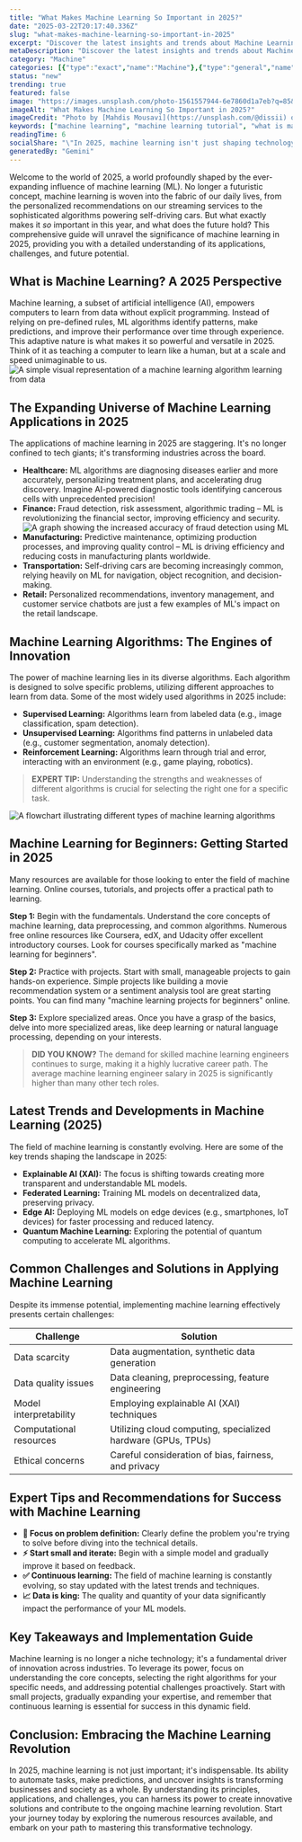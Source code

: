 ```yaml
---
title: "What Makes Machine Learning So Important in 2025?"
date: "2025-03-22T20:17:40.336Z"
slug: "what-makes-machine-learning-so-important-in-2025"
excerpt: "Discover the latest insights and trends about Machine Learning. This comprehensive guide covers everything you need to know about Machine Learning in 2025."
metaDescription: "Discover the latest insights and trends about Machine Learning. This comprehensive guide covers everything you need to know about Machine Learning in 2025."
category: "Machine"
categories: [{"type":"exact","name":"Machine"},{"type":"general","name":"Computer Science"},{"type":"medium","name":"Artificial Intelligence"},{"type":"specific","name":"Deep Learning"},{"type":"niche","name":"Neural Networks"}]
status: "new"
trending: true
featured: false
image: "https://images.unsplash.com/photo-1561557944-6e7860d1a7eb?q=85&w=1200&fit=max&fm=webp&auto=compress"
imageAlt: "What Makes Machine Learning So Important in 2025?"
imageCredit: "Photo by [Mahdis Mousavi](https://unsplash.com/@dissii) on Unsplash"
keywords: ["machine learning", "machine learning tutorial", "what is machine learning", "machine learning algorithms", "machine learning applications", "best machine learning courses", "machine learning for beginners", "machine learning engineer salary", "apply machine learning", "machine learning projects for beginners"]
readingTime: 6
socialShare: "\"In 2025, machine learning isn't just shaping technology; it's reshaping our world, from healthcare breakthroughs to self-driving cars.  Are you ready to be a part of this transformation?\""
generatedBy: "Gemini"
---
```




Welcome to the world of 2025, a world profoundly shaped by the ever-expanding influence of machine learning (ML).  No longer a futuristic concept, machine learning is woven into the fabric of our daily lives, from the personalized recommendations on our streaming services to the sophisticated algorithms powering self-driving cars. But what exactly makes it *so* important in this year, and what does the future hold? This comprehensive guide will unravel the significance of machine learning in 2025, providing you with a detailed understanding of its applications, challenges, and future potential.

## What is Machine Learning? A 2025 Perspective

Machine learning, a subset of artificial intelligence (AI), empowers computers to learn from data without explicit programming.  Instead of relying on pre-defined rules, ML algorithms identify patterns, make predictions, and improve their performance over time through experience. This adaptive nature is what makes it so powerful and versatile in 2025.  Think of it as teaching a computer to learn like a human, but at a scale and speed unimaginable to us. ![A simple visual representation of a machine learning algorithm learning from data](https://images.unsplash.com/photo-1561557944-6e7860d1a7eb?q=85&w=1200&fit=max&fm=webp&auto=compress)

## The Expanding Universe of Machine Learning Applications in 2025

The applications of machine learning in 2025 are staggering.  It's no longer confined to tech giants; it's transforming industries across the board.

* **Healthcare:**  ML algorithms are diagnosing diseases earlier and more accurately, personalizing treatment plans, and accelerating drug discovery.  Imagine AI-powered diagnostic tools identifying cancerous cells with unprecedented precision!
* **Finance:** Fraud detection, risk assessment, algorithmic trading – ML is revolutionizing the financial sector, improving efficiency and security.  ![A graph showing the increased accuracy of fraud detection using ML](https://images.unsplash.com/photo-1495592822108-9e6261896da8?q=85&w=1200&fit=max&fm=webp&auto=compress)
* **Manufacturing:** Predictive maintenance, optimizing production processes, and improving quality control – ML is driving efficiency and reducing costs in manufacturing plants worldwide.
* **Transportation:** Self-driving cars are becoming increasingly common, relying heavily on ML for navigation, object recognition, and decision-making.
* **Retail:** Personalized recommendations, inventory management, and customer service chatbots are just a few examples of ML's impact on the retail landscape.

## Machine Learning Algorithms: The Engines of Innovation

The power of machine learning lies in its diverse algorithms. Each algorithm is designed to solve specific problems, utilizing different approaches to learn from data.  Some of the most widely used algorithms in 2025 include:

* **Supervised Learning:**  Algorithms learn from labeled data (e.g., image classification, spam detection).
* **Unsupervised Learning:** Algorithms find patterns in unlabeled data (e.g., customer segmentation, anomaly detection).
* **Reinforcement Learning:** Algorithms learn through trial and error, interacting with an environment (e.g., game playing, robotics).
> **EXPERT TIP:** Understanding the strengths and weaknesses of different algorithms is crucial for selecting the right one for a specific task.

![A flowchart illustrating different types of machine learning algorithms](https://images.unsplash.com/photo-1485796826113-174aa68fd81b?q=85&w=1200&fit=max&fm=webp&auto=compress)

##  Machine Learning for Beginners: Getting Started in 2025

Many resources are available for those looking to enter the field of machine learning. Online courses, tutorials, and projects offer a practical path to learning.

**Step 1:**  Begin with the fundamentals. Understand the core concepts of machine learning, data preprocessing, and common algorithms.  Numerous free online resources like Coursera, edX, and Udacity offer excellent introductory courses.  Look for courses specifically marked as "machine learning for beginners".

**Step 2:**  Practice with projects.  Start with small, manageable projects to gain hands-on experience.  Simple projects like building a movie recommendation system or a sentiment analysis tool are great starting points. You can find many "machine learning projects for beginners" online.

**Step 3:**  Explore specialized areas.  Once you have a grasp of the basics, delve into more specialized areas, like deep learning or natural language processing, depending on your interests.

> **DID YOU KNOW?** The demand for skilled machine learning engineers continues to surge, making it a highly lucrative career path.  The average machine learning engineer salary in 2025 is significantly higher than many other tech roles.

## Latest Trends and Developments in Machine Learning (2025)

The field of machine learning is constantly evolving.  Here are some of the key trends shaping the landscape in 2025:

* **Explainable AI (XAI):**  The focus is shifting towards creating more transparent and understandable ML models.
* **Federated Learning:**  Training ML models on decentralized data, preserving privacy.
* **Edge AI:**  Deploying ML models on edge devices (e.g., smartphones, IoT devices) for faster processing and reduced latency.
* **Quantum Machine Learning:**  Exploring the potential of quantum computing to accelerate ML algorithms.

## Common Challenges and Solutions in Applying Machine Learning

Despite its immense potential, implementing machine learning effectively presents certain challenges:

| Challenge                     | Solution                                                                   |
|------------------------------|---------------------------------------------------------------------------|
| Data scarcity                 | Data augmentation, synthetic data generation                               |
| Data quality issues           | Data cleaning, preprocessing, feature engineering                           |
| Model interpretability        | Employing explainable AI (XAI) techniques                                  |
| Computational resources       | Utilizing cloud computing, specialized hardware (GPUs, TPUs)               |
| Ethical concerns              | Careful consideration of bias, fairness, and privacy                        |

## Expert Tips and Recommendations for Success with Machine Learning

* **🔑 Focus on problem definition:** Clearly define the problem you're trying to solve before diving into the technical details.
* **⚡ Start small and iterate:** Begin with a simple model and gradually improve it based on feedback.
* **✅ Continuous learning:** The field of machine learning is constantly evolving, so stay updated with the latest trends and techniques.
* **📈 Data is king:** The quality and quantity of your data significantly impact the performance of your ML models.

## Key Takeaways and Implementation Guide

Machine learning is no longer a niche technology; it's a fundamental driver of innovation across industries.  To leverage its power, focus on understanding the core concepts, selecting the right algorithms for your specific needs, and addressing potential challenges proactively.  Start with small projects, gradually expanding your expertise, and remember that continuous learning is essential for success in this dynamic field.

## Conclusion: Embracing the Machine Learning Revolution

In 2025, machine learning is not just important; it's indispensable.  Its ability to automate tasks, make predictions, and uncover insights is transforming businesses and society as a whole.  By understanding its principles, applications, and challenges, you can harness its power to create innovative solutions and contribute to the ongoing machine learning revolution.  Start your journey today by exploring the numerous resources available, and embark on your path to mastering this transformative technology.

